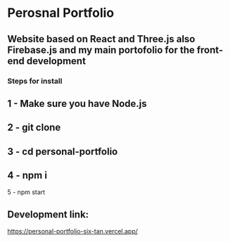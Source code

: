 # Perosnal Portfolio
## Website based on React and Three.js also Firebase.js and my main portofolio for the front-end development
### Steps for install
1 - Make sure you have Node.js
---
2 - git clone
---
3 - cd personal-portfolio
---
4 - npm i
---
5 - npm start

## Development link:
https://personal-portfolio-six-tan.vercel.app/
